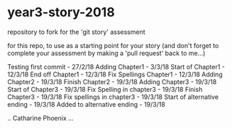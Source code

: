 # year3-story-2018
repository to fork for the 'git story' assessment

for this repo, to use as a starting point for your story
(and don't forget to complete your assessment by making a 'pull request' back to me...)

Testing first commit - 27/2/18
Adding Chapter1 - 3/3/18
Start of Chapter1 - 12/3/18
End off Chapter1 - 12/3/18
Fix Spellings Chapter1 - 12/3/18
Adding Chapter2 - 19/3/18
Finish Chapter2 - 19/3/18
Adding Chapter3 - 19/3/18
Start of Chapter3 - 19/3/18
Fix Spelling in chapter3 - 19/3/18
Finish Chapter3 - 19/3/18
Fix spellings in chapter3 - 19/3/18
Start of alternative ending - 19/3/18
Added to alternative ending - 19/3/18



.. Catharine Phoenix ...
